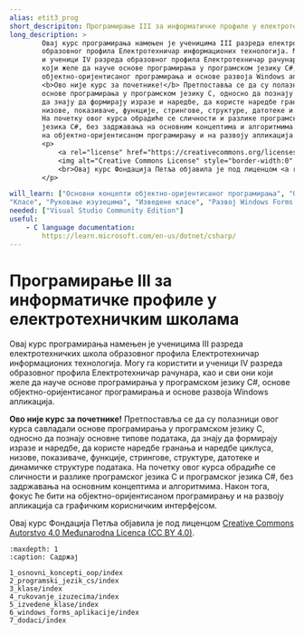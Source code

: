 ```yaml
---
alias: etit3_prog
short_descripiton: Програмирање III за информатичке профиле у електротехничким школама
long_description: >
        Овај курс програмирања намењен је ученицима III разреда електротехничких школа
        образовног профила Електротехничар информационих технологија. Могу га користити
        и ученици IV разреда образовног профила Електротехничар рачунара, као и сви они
        који желе да науче основе програмирања у програмском језику C#, основе
        објектно-оријентисаног програмирања и основе развоја Windows апликација.
        <b>Ово није курс за почетнике!</b> Претпоставља се да су полазници овог курса савладали
        основе програмирања у програмском језику C, односно да познају основне типове података,
        да знају да формирају изразе и наредбе, да користе наредбе гранања и наредбе циклуса,
        низове, показиваче, функције, стрингове, структуре, датотеке и динамичке структуре података.
        На почетку овог курса обрадиће се сличности и разлике програмског језика C и програмског
        језика C#, без задржавања на основним концептима и алгоритмима. Након тога, фокус ће бити
        на објектно-оријентисаном програмирању и на развоју апликација са графичким корисничким интерфејсом.
        <p>
            <a rel="license" href="https://creativecommons.org/licenses/by/4.0/deed.sr_LATN">
            <img alt="Creative Commons License" style="border-width:0" src="https://i.creativecommons.org/l/by/4.0/88x31.png"></a>
            <br>Овај курс Фондација Петља објавила je под лиценцом <a rel="license" href="https://creativecommons.org/licenses/by/4.0/deed.sr_LATN">Creative Commons Autorstvo 4.0 Međunarodna Licenca (CC BY 4.0)</a>.
        </p>

will_learn: ["Основни концепти објектно-оријентисаног програмирања", "Основи програмског језика C#",
"Класе", "Руковање изузецима", "Изведене класе", "Развој Windows Forms апликација"]
needed: ["Visual Studio Community Edition"]
useful: 
    - C language documentation:
        https://learn.microsoft.com/en-us/dotnet/csharp/
---
```

# Програмирање III за информатичке профиле у електротехничким школама

Овај курс програмирања намењен је ученицима III разреда електротехничких школа
образовног профила Електротехничар информационих технологија. Могу га користити
и ученици IV разреда образовног профила Електротехничар рачунара, као и сви они
који желе да науче основе програмирања у програмском језику C#, основе
објектно-оријентисаног програмирања и основе развоја Windows апликација.

**Ово није курс за почетнике!** Претпоставља се да су полазници овог курса савладали
основе програмирања у програмском језику C, односно да познају основне типове података,
да знају да формирају изразе и наредбе, да користе наредбе гранања и наредбе циклуса,
низове, показиваче, функције, стрингове, структуре, датотеке и динамичке структуре података.
На почетку овог курса обрадиће се сличности и разлике програмског језика C и програмског
језика C#, без задржавања на основним концептима и алгоритмима. Након тога, фокус ће бити
на објектно-оријентисаном програмирању и на развоју апликација са графичким корисничким интерфејсом.

Овај курс Фондација Петља објавила je под лиценцом
[Creative Commons Autorstvo 4.0 Međunarodna Licenca (CC BY 4.0)](https://creativecommons.org/licenses/by/4.0/deed.sr_LATN).

```{toctree}
:maxdepth: 1
:caption: Садржај

1_osnovni_koncepti_oop/index
2_programski_jezik_cs/index
3_klase/index
4_rukovanje_izuzecima/index
5_izvedene_klase/index
6_windows_forms_aplikacije/index
7_dodaci/index
```
